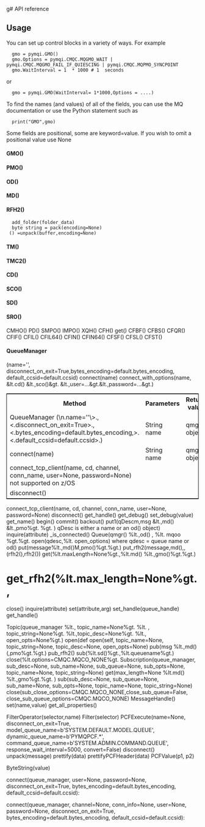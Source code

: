 g# API reference

## Usage

You can set up control blocks in a variety of ways.
For example

      gmo = pymqi.GMO() 
      gmo.Options = pymqi.CMQC.MQGMO_WAIT | pymqi.CMQC.MQGMO_FAIL_IF_QUIESCING | pymqi.CMQC.MQPMO_SYNCPOINT 
      gmo.WaitInterval = 1  * 1000 # 1  seconds

or 

      gmo = pymqi.GMO(WaitInterval= 1*1000,Options = ....)
  
To find the names (and values) of all of the fields, you can use the MQ documentation or use the Python statement such as 

      print("GMO",gmo)

Some fields are positional, some are keyword=value.  If you wish to omit a positional value use None

#### GMO()
#### PMO()
#### OD()
#### MD()
#### RFH2()
      add_folder(folder_data)
      byte string = pack(encoding=None)
     () =unpack(buffer,encoding=None)
#### TM()
#### TMC2()
#### CD()
#### SCO()
#### SD()
#### SRO()
   
CMHO()
PD()
SMPO()
IMPO()
XQH()
CFH()
 get()
CFBF()
CFBS()
CFQR()
CFIF()
CFIL()
CFIL64()
CFIN()
CFIN64()
CFSF()
CFSL()
CFST()
#### QueueManager
(name='', disconnect_on_exit=True,bytes_encoding=default.bytes_encoding, default_ccsid=default.ccsid)
 connect(name)
 connect_with_options(name, &lt.cd() &lt.,sco()&gt. &lt.,user=...&gt.&lt.,password=...&gt.)

<table style="border: 1px solid black;">
  <tr>
    <th width=50%>Method</th>
    <th width=25%>Parameters</th>
    <th width=25%>Return value </th>
  </tr>
 <tr>
    <td>QueueManager
(\n.name=''\>., &lt.disconnect_on_exit=True&gt.,&lt.bytes_encoding=default.bytes_encoding,&gt. &lt.default_ccsid=default.ccsid&gt.)</td>
    <td>String name</td>
    <td> qmgr object </td>
  </tr>
  <tr>
    <td>connect(name)</td>
    <td>String name</td>
    <td> qmgr object </td>
  </tr>
 <tr>
    <td>connect_tcp_client(name, cd, channel, conn_name, user=None, password=None) not supported on z/OS</td>
    <td></td>
    <td></td>
  </tr>
<tr>
    <td>disconnect()</td>
    <td></td>
    <td></td>
  </tr>
</table> 



  
 connect_tcp_client(name, cd, channel, conn_name, user=None, password=None)
 disconnect()
 get_handle()
 get_debug()
 set_debug(value) 
 get_name()
 begin()
 commit()
 backout()
 put1(qDescm,msg &lt.,md() &lt.,pmo%gt. %gt. )
    qDesc is either a name or an od() object)
 inquire(attribute) 
 _is_connected() 
Queue(qmgr() %lt.,od() , %lt.  mqoo %gt.%gt.
  open(qdesc,%lt. open_options)
    where qdesc = queue name or od()
  put(message%lt.,md()M,pmo()%gt.%gt.)
  put_rfh2(message,md(),,(rfh2(),rfh2())
  get(%lt.maxLength=None%gt.,%lt.md() %lt.,gmo()%gt.%gt.)
#  get_rfh2(%lt.max_length=None%gt.,
  close()
  inquire(attribute)
  set(attribute,arg)
  set_handle(queue_handle)
  get_handle()

Topic(queue_manager %lt., topic_name=None%gt. %lt. , topic_string=None%gt. %lt.,topic_desc=None%gt. %lt., open_opts=None%gt.)
  open(def open(self, topic_name=None, topic_string=None, topic_desc=None, open_opts=None) 
  pub(msg %lt.,md() (,pmo%gt.%gt.) 
  pub_rfh2()
  sub(%lt.sd()%gt.,%lt.queuename%gt.)
  close(%lt.options=CMQC.MQCO_NONE%gt.
Subscription(queue_manager, sub_desc=None, sub_name=None,
                 sub_queue=None, sub_opts=None, topic_name=None, topic_string=None)
    get(max_length=None %lt.md() %lt.,gmo%gt.%gt. )
    sub(sub_desc=None, sub_queue=None, sub_name=None, sub_opts=None,
            topic_name=None, topic_string=None)
    close(sub_close_options=CMQC.MQCO_NONE,close_sub_queue=False, close_sub_queue_options=CMQC.MQCO_NONE)
MessageHandle()
  set(name,value)
  get_all_properties()

FilterOperator(selector,name)
Filter(selector)
PCFExecute(name=None,
                 disconnect_on_exit=True,
                 model_queue_name=b'SYSTEM.DEFAULT.MODEL.QUEUE',
                 dynamic_queue_name=b'PYMQPCF.*',
                 command_queue_name=b'SYSTEM.ADMIN.COMMAND.QUEUE',
                 response_wait_interval=5000,
                 convert=False)
  disconnect()
  unpack(message)
  prettify(data)
  prettifyPCFHeader(data)
  PCFValue(p1, p2)

ByteString(value)

connect(queue_manager, 
            user=None, password=None, disconnect_on_exit=True,
            bytes_encoding=default.bytes_encoding, default_ccsid=default.ccsid):

connect(queue_manager, channel=None, conn_info=None,
            user=None, password=None, disconnect_on_exit=True,
            bytes_encoding=default.bytes_encoding, default_ccsid=default.ccsid):

